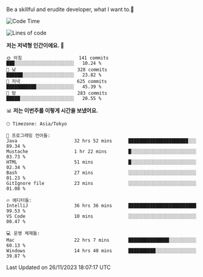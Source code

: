 Be a skillful and erudite developer, what I want to.👶

<!--START_SECTION:waka-->
![Code Time](http://img.shields.io/badge/Code%20Time-235%20hrs%2057%20mins-blue)

![Lines of code](https://img.shields.io/badge/%EC%A0%80%EB%8A%94%20%EC%97%AC%ED%83%9C%EA%B9%8C%EC%A7%80%20-735.0%20thousand%20%EC%A4%84%EC%9D%98%20%EC%BD%94%EB%93%9C%EB%A5%BC%20%EC%9E%91%EC%84%B1%ED%96%88%EC%96%B4%EC%9A%94.-blue)

**저는 저녁형 인간이에요. 🦉** 

```text
🌞 아침                     141 commits         ███░░░░░░░░░░░░░░░░░░░░░░   10.24 % 
🌆 낮　                     328 commits         ██████░░░░░░░░░░░░░░░░░░░   23.82 % 
🌃 저녁                     625 commits         ███████████░░░░░░░░░░░░░░   45.39 % 
🌙 밤　                     283 commits         █████░░░░░░░░░░░░░░░░░░░░   20.55 % 
```


📊 **저는 이번주를 이렇게 시간을 보냈어요.** 

```text
🕑︎ Timezone: Asia/Tokyo

💬 프로그래밍 언어들: 
Java                     32 hrs 52 mins      ██████████████████████░░░   89.34 % 
Mustache                 1 hr 22 mins        █░░░░░░░░░░░░░░░░░░░░░░░░   03.73 % 
HTML                     51 mins             █░░░░░░░░░░░░░░░░░░░░░░░░   02.34 % 
Bash                     27 mins             ░░░░░░░░░░░░░░░░░░░░░░░░░   01.23 % 
GitIgnore file           23 mins             ░░░░░░░░░░░░░░░░░░░░░░░░░   01.08 % 

🔥 에디터들: 
IntelliJ                 36 hrs 36 mins      █████████████████████████   99.53 % 
VS Code                  10 mins             ░░░░░░░░░░░░░░░░░░░░░░░░░   00.47 % 

💻 운영 체제들: 
Mac                      22 hrs 7 mins       ███████████████░░░░░░░░░░   60.13 % 
Windows                  14 hrs 40 mins      ██████████░░░░░░░░░░░░░░░   39.87 % 
```


 Last Updated on 26/11/2023 18:07:17 UTC
<!--END_SECTION:waka-->
